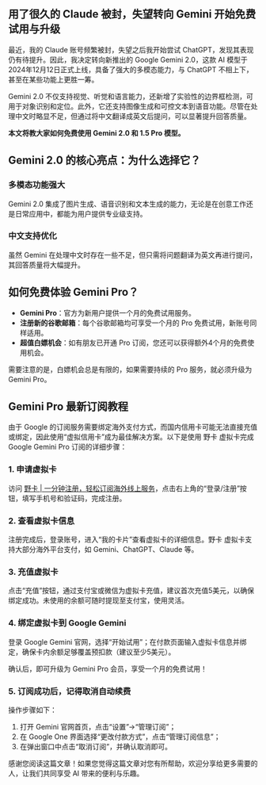 ## 用了很久的 Claude 被封，失望转向 Gemini 开始免费试用与升级

最近，我的 Claude 账号频繁被封，失望之后我开始尝试 ChatGPT，发现其表现仍有待提升。因此，我决定转向新推出的 Google Gemini 2.0，这款 AI 模型于2024年12月12日正式上线，具备了强大的多模态能力，与 ChatGPT 不相上下，甚至在某些功能上更胜一筹。

Gemini 2.0 不仅支持视觉、听觉和语言能力，还新增了实验性的边界框检测，可用于对象识别和定位。此外，它还支持图像生成和可控文本到语音功能。尽管在处理中文时略显不足，但通过将中文翻译成英文后提问，可以显著提升回答质量。

**本文将教大家如何免费使用 Gemini 2.0 和 1.5 Pro 模型。**

## Gemini 2.0 的核心亮点：为什么选择它？

### 多模态功能强大

Gemini 2.0 集成了图片生成、语音识别和文本生成的能力，无论是在创意工作还是日常应用中，都能为用户提供专业级支持。

### 中文支持优化

虽然 Gemini 在处理中文时存在一些不足，但只需将问题翻译为英文再进行提问，其回答质量将大幅提升。

## 如何免费体验 Gemini Pro？

- **Gemini Pro**：官方为新用户提供一个月的免费试用服务。
- **注册新的谷歌邮箱**：每个谷歌邮箱均可享受一个月的 Pro 免费试用，新账号同样适用。
- **超值白嫖机会**：如有朋友已开通 Pro 订阅，您还可以获得额外4个月的免费使用机会。

需要注意的是，白嫖机会总是有限的，如果需要持续的 Pro 服务，就必须升级为 Gemini Pro。

## Gemini Pro 最新订阅教程

由于 Google 的订阅服务需要绑定海外支付方式，而国内信用卡可能无法直接充值或绑定，因此使用“虚拟信用卡”成为最佳解决方案。以下是使用 野卡 虚拟卡完成 Google Gemini Pro 订阅的详细步骤：

### 1. 申请虚拟卡

访问 [野卡 | 一分钟注册，轻松订阅海外线上服务](https://bit.ly/bewildcard)，点击右上角的“登录/注册”按钮，填写手机号和验证码，完成注册。

### 2. 查看虚拟卡信息

注册完成后，登录账号，进入“我的卡片”查看虚拟卡的详细信息。野卡 虚拟卡支持大部分海外平台支付，如 Gemini、ChatGPT、Claude 等。

### 3. 充值虚拟卡

点击“充值”按钮，通过支付宝或微信为虚拟卡充值，建议首次充值5美元，以确保绑定成功。未使用的余额可随时提现至支付宝，使用灵活。

### 4. 绑定虚拟卡到 Google Gemini

登录 Google Gemini 官网，选择“开始试用”；在付款页面输入虚拟卡信息并绑定，确保卡内余额足够覆盖预扣款（建议至少5美元）。

确认后，即可升级为 Gemini Pro 会员，享受一个月的免费试用！

### 5. 订阅成功后，记得取消自动续费

操作步骤如下：

1. 打开 Gemini 官网首页，点击“设置”→“管理订阅”；
2. 在 Google One 界面选择“更改付款方式”，点击“管理订阅信息”；
3. 在弹出窗口中点击“取消订阅”，并确认取消即可。

感谢您阅读这篇文章！如果您觉得这篇文章对您有所帮助，欢迎分享给更多需要的人，让我们共同享受 AI 带来的便利与乐趣。